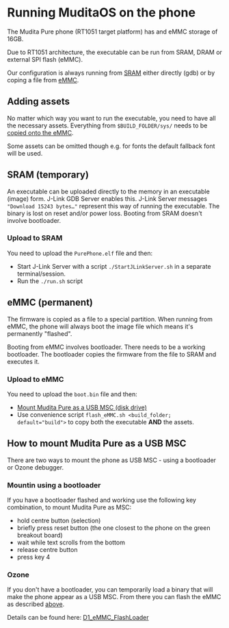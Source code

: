 # Running MuditaOS on the phone

The Mudita Pure phone (RT1051 target platform) has and eMMC storage of 16GB.

Due to RT1051 architecture, the executable can be run from SRAM, DRAM or external SPI flash (eMMC).

Our configuration is always running from [SRAM](#SRAM-(temporary)) either directly (gdb) or by coping a file from [eMMC](#eMMC-(permanent)). 

## Adding assets

No matter which way you want to run the executable, you need to have all the necessary assets.
Everything from `$BUILD_FOLDER/sys/` needs to be [copied onto the eMMC](#eMMC-(permanent)).

Some assets can be omitted though e.g. for fonts the default fallback font will be used.  

## SRAM (temporary)

An executable can be uploaded directly to the memory in an executable (image) form. J-Link GDB Server enables this. J-Link Server messages `"Download 15243 bytes…"` represent this way of running the executable. The binary is lost on reset and/or power loss. Booting from SRAM doesn't involve bootloader.

### Upload to SRAM

You need to upload the `PurePhone.elf` file and then:

- Start J-Link Server with a script `./StartJLinkServer.sh` in a separate terminal/session.
- Run the `./run.sh` script

## eMMC (permanent)

The firmware is copied as a file to a special partition. When running from eMMC, the phone will always boot the image file which means it's permanently "flashed".

Booting from eMMC involves bootloader. There needs to be a working bootloader. The bootloader copies the firmware from the file to SRAM and executes it.

### Upload to eMMC

You need to upload the `boot.bin` file and then:

- [Mount Mudita Pure as a USB MSC (disk drive)](#How-to-mount-Mudita-Pure-as-a-USB-MSC)
- Use convenience script `flash_eMMC.sh <build_folder; default="build">` to copy both the executable **AND** the assets.

## How to mount Mudita Pure as a USB MSC

There are two ways to mount the phone as USB MSC - using a bootloader or Ozone debugger.

### Mountin using a bootloader

If you have a bootloader flashed and working use the following key combination, to mount Mudita Pure as MSC:

- hold centre button (selection)
- briefly press reset button (the one closest to the phone on the green breakout board)
- wait while text scrolls from the bottom
- release centre button
- press key 4

### Ozone

If you don't have a bootloader, you can temporarily load a binary that will make the phone appear as a USB MSC. From there you can flash the eMMC as described [above](#Upload-to-eMMC).

Details can be found here: [D1_eMMC_FlashLoader](https://github.com/muditacom/D1_eMMC_FlashLoader) 
